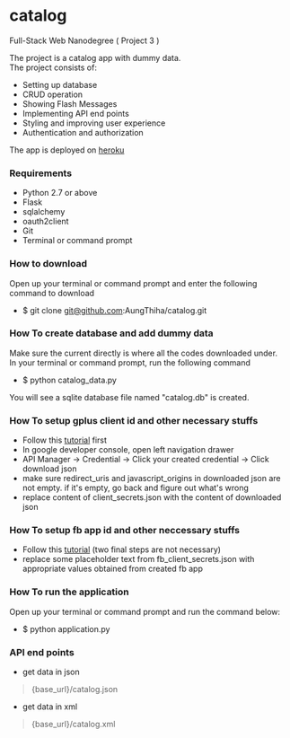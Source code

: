 # catalog
Full-Stack Web Nanodegree ( Project 3 )

The project is a catalog app with dummy data.<br>
The project consists of:<br>
* Setting up database
* CRUD operation
* Showing Flash Messages
* Implementing API end points
* Styling and improving user experience
* Authentication and authorization

The app is deployed on [heroku](https://warm-retreat-84422.herokuapp.com)

### Requirements
* Python 2.7 or above
* Flask
* sqlalchemy
* oauth2client
* Git
* Terminal or command prompt

### How to download
Open up your terminal or command prompt and enter the following command to download
* $ git clone git@github.com:AungThiha/catalog.git

### How To create database and add dummy data
Make sure the current directly is where all the codes downloaded under.<br>
In your terminal or command prompt, run the following command<br>
* $ python catalog_data.py

You will see a sqlite database file named "catalog.db" is created.

### How To setup gplus client id and other necessary stuffs
* Follow this [tutorial](http://support.heateor.com/how-to-get-google-plus-client-id/) first
* In google developer console, open left navigation drawer
* API Manager -> Credential -> Click your created credential -> Click download json
* make sure redirect_uris and javascript_origins in downloaded json are not empty. if it's empty, go back and figure out what's wrong
* replace content of client_secrets.json with the content of downloaded json

### How To setup fb app id and other neccessary stuffs
* Follow this [tutorial](http://commandotubetools.com/stctutorials/how-to-get-and-add-facebook-client-id-and-app-secret/) (two final steps are not necessary)
* replace some placeholder text from fb_client_secrets.json with appropriate values obtained from created fb app

### How To run the application
Open up your terminal or command prompt and run the command below:<br>
* $ python application.py

### API end points
* get data in json

> {base_url}/catalog.json

* get data in xml

> {base_url}/catalog.xml

